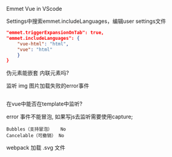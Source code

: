 Emmet Vue in VScode

Settings中搜索emmet.includeLanguages，编辑user settings文件

```json
"emmet.triggerExpansionOnTab": true,
"emmet.includeLanguages": {
    "vue-html": "html",    
    "vue": "html" 
	}
}
```



伪元素能嵌套 内联元素吗?



监听 img 图片加载失败的error事件

<img onerror="doSomething...">

在vue中能否在template中监听?

error 事件不能冒泡, 如果写js去监听需要使用capture;

```
Bubbles（支持冒泡）	No
Cancelable（可撤销）	No
```





webpack 加载 .svg 文件

